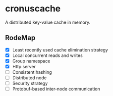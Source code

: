 cronuscache
===========
A distributed key-value cache in memory.

## RodeMap
- [x] Least recently used cache elimination strategy
- [x] Local concurrent reads and writes  
- [x] Group namespace
- [x] Http server
- [ ] Consistent hashing
- [ ] Distributed node
- [ ] Security strategy
- [ ] Protobuf-based inter-node communication